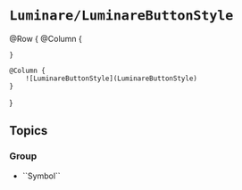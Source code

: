 # ``Luminare/LuminareButtonStyle``

@Row {
    @Column {
        
    }
    
    @Column {
        ![LuminareButtonStyle](LuminareButtonStyle)
    }
}

## Topics

### <!--@START_MENU_TOKEN@-->Group<!--@END_MENU_TOKEN@-->

- <!--@START_MENU_TOKEN@-->``Symbol``<!--@END_MENU_TOKEN@-->
